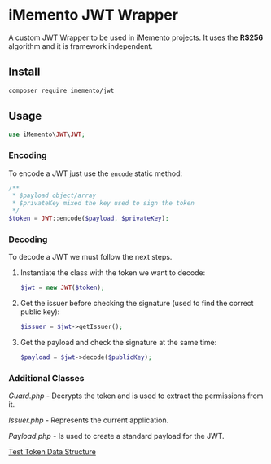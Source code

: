 # iMemento JWT Wrapper

A custom JWT Wrapper to be used in iMemento projects.
It uses the **RS256** algorithm and it is framework independent.

## Install
```bash
composer require imemento/jwt
```

## Usage
```php
use iMemento\JWT\JWT;
```

### Encoding
To encode a JWT just use the `encode` static method:
```php
/**
 * $payload object/array
 * $privateKey mixed the key used to sign the token
 */
$token = JWT::encode($payload, $privateKey);
```

### Decoding
To decode a JWT we must follow the next steps.

1. Instantiate the class with the token we want to decode:
	```php
	$jwt = new JWT($token);
	```

2. Get the issuer before checking the signature (used to find the correct public key):
	```php
	$issuer = $jwt->getIssuer();
	```

3. Get the payload and check the signature at the same time:
	```php
	$payload = $jwt->decode($publicKey);
	```

### Additional Classes
*Guard.php* - Decrypts the token and is used to extract the permissions from it.

*Issuer.php* - Represents the current application.

*Payload.php* - Is used to create a standard payload for the JWT.

[Test Token Data Structure](test-token.md)